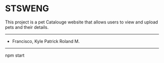 # STSWENG

This project is a pet Catalouge website that allows users to view and upload pets and their details.

* * *

- Francisco, Kyle Patrick Roland M.

* * *

npm start
